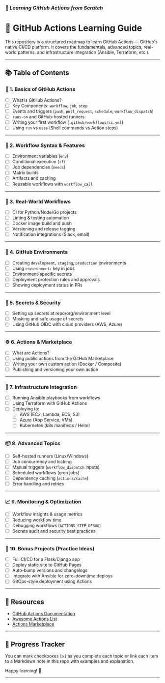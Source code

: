 ### 📄 *Learning GitHub Actions from Scratch*

# 🚀 GitHub Actions Learning Guide

This repository is a structured roadmap to learn GitHub Actions — GitHub's native CI/CD platform. It covers the fundamentals, advanced topics, real-world patterns, and infrastructure integration (Ansible, Terraform, etc.).

---

## 📚 Table of Contents

### 🔰 1. Basics of GitHub Actions
- [ ] What is GitHub Actions?
- [ ] Key Components: `workflow`, `job`, `step`
- [ ] Events and triggers (`push`, `pull_request`, `schedule`, `workflow_dispatch`)
- [ ] `runs-on` and GitHub-hosted runners
- [ ] Writing your first workflow (`.github/workflows/ci.yml`)
- [ ] Using `run` vs `uses` (Shell commands vs Action steps)

---

### 🧪 2. Workflow Syntax & Features
- [ ] Environment variables (`env`)
- [ ] Conditional execution (`if`)
- [ ] Job dependencies (`needs`)
- [ ] Matrix builds
- [ ] Artifacts and caching
- [ ] Reusable workflows with `workflow_call`

---

### 🔁 3. Real-World Workflows
- [ ] CI for Python/Node/Go projects
- [ ] Linting & testing automation
- [ ] Docker image build and push
- [ ] Versioning and release tagging
- [ ] Notification integrations (Slack, email)

---

### 🧩 4. GitHub Environments
- [ ] Creating `development`, `staging`, `production` environments
- [ ] Using `environment:` key in jobs
- [ ] Environment-specific secrets
- [ ] Deployment protection rules and approvals
- [ ] Showing deployment status in PRs

---

### 🧰 5. Secrets & Security
- [ ] Setting up secrets at repo/org/environment level
- [ ] Masking and safe usage of secrets
- [ ] Using GitHub OIDC with cloud providers (AWS, Azure)

---

### ⚙️ 6. Actions & Marketplace
- [ ] What are Actions?
- [ ] Using public actions from the GitHub Marketplace
- [ ] Writing your own custom action (Docker / Composite)
- [ ] Publishing and versioning your own action

---

### 🧱 7. Infrastructure Integration
- [ ] Running Ansible playbooks from workflows
- [ ] Using Terraform with GitHub Actions
- [ ] Deploying to:
  - [ ] AWS (EC2, Lambda, ECS, S3)
  - [ ] Azure (App Service, VMs)
  - [ ] Kubernetes (k8s manifests / Helm)

---

### 📦 8. Advanced Topics
- [ ] Self-hosted runners (Linux/Windows)
- [ ] Job concurrency and locking
- [ ] Manual triggers (`workflow_dispatch` inputs)
- [ ] Scheduled workflows (cron jobs)
- [ ] Dependency caching (`actions/cache`)
- [ ] Error handling and retries

---

### 📈 9. Monitoring & Optimization
- [ ] Workflow insights & usage metrics
- [ ] Reducing workflow time
- [ ] Debugging workflows (`ACTIONS_STEP_DEBUG`)
- [ ] Secrets audit and security best practices

---

### 📁 10. Bonus Projects (Practice Ideas)
- [ ] Full CI/CD for a Flask/Django app
- [ ] Deploy static site to GitHub Pages
- [ ] Auto-bump versions and changelogs
- [ ] Integrate with Ansible for zero-downtime deploys
- [ ] GitOps-style deployment using Actions

---

## 🧠 Resources

- [GitHub Actions Documentation](https://docs.github.com/en/actions)
- [Awesome Actions List](https://github.com/sdras/awesome-actions)
- [Actions Marketplace](https://github.com/marketplace?type=actions)

---

## 📝 Progress Tracker

You can mark checkboxes `[x]` as you complete each topic or link each item to a Markdown note in this repo with examples and explanation.

Happy learning! 🚀


---
